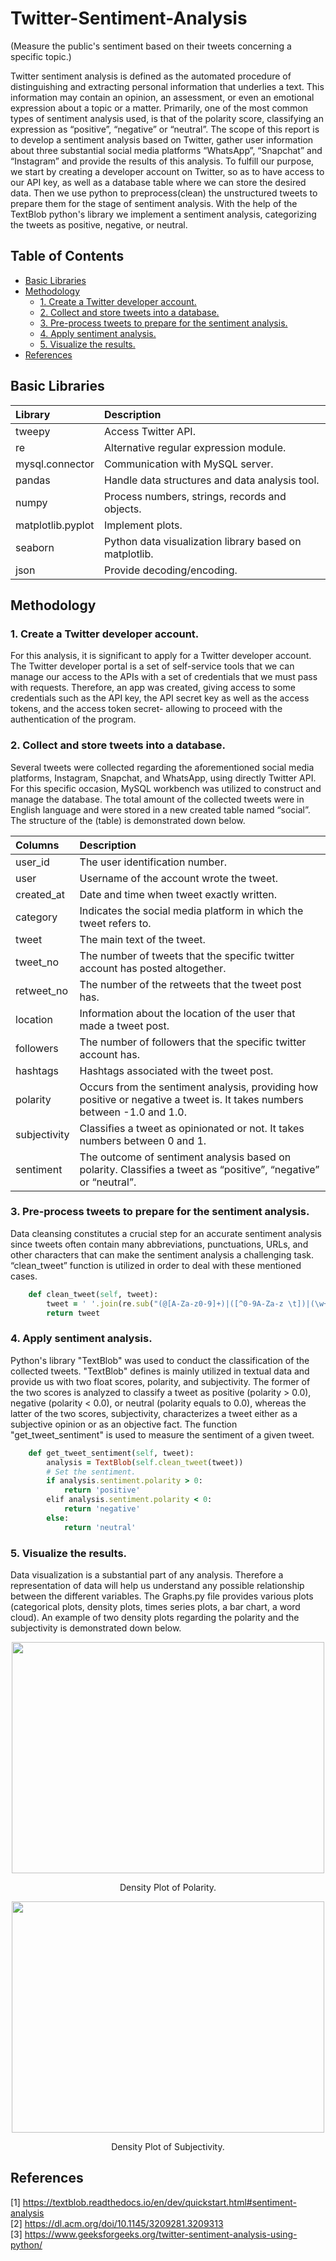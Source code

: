 # Twitter-Sentiment-Analysis
(Measure the public's sentiment based on their tweets concerning a specific topic.)


Twitter sentiment analysis is defined as the automated procedure of distinguishing and extracting personal information that underlies a text. This information may contain an opinion, an assessment, or even an emotional expression about a topic or a matter. Primarily, one of the most common types of sentiment analysis used, is that of the polarity score, classifying an expression as “positive”, “negative” or “neutral”. The scope of this report is to develop a sentiment analysis based on Twitter, gather user information about three substantial social media platforms “WhatsApp”, “Snapchat” and “Instagram” and provide the results of this analysis. To fulfill our purpose, we start by creating a developer account on Twitter, so as to have access to our API key, as well as a database table where we can store the desired data. Then we use python to preprocess(clean) the unstructured tweets to prepare them for the stage of sentiment analysis. With the help of the TextBlob python's library we implement a sentiment analysis, categorizing the tweets as positive, negative, or neutral.

## Table of Contents

* [Basic Libraries](#basic-libraries)
* [Methodology](#methodology)
  * [1. Create a Twitter developer account.](#1-create-a-twitter-developer-account)
  * [2. Collect and store tweets into a database.](#2-collect-and-store-tweets-into-a-database)
  * [3. Pre-process tweets to prepare for the sentiment analysis.](#3-pre-process-tweets-to-prepare-for-the-sentiment-analysis)
  * [4. Apply sentiment analysis.](#4-apply-sentiment-analysis)
  * [5. Visualize the results.](#5-visualize-the-results)
* [References](#references)



## Basic Libraries
| **Library** | **Description** |
| :--- | :--- |
| tweepy | Access Twitter API. |
| re | Alternative regular expression module. |
| mysql.connector | Communication with MySQL server. |
| pandas | Handle data structures and data analysis tool. |
| numpy | Process numbers, strings, records and objects. |
| matplotlib.pyplot | Implement plots. |
| seaborn | Python data visualization library based on matplotlib. |
| json | Provide decoding/encoding. |


## Methodology

### 1. Create a Twitter developer account.
For this analysis, it is significant to apply for a Twitter developer account. The Twitter developer portal is a set of self-service tools that we can manage our access to the APIs with a set of credentials that we must pass with requests. Therefore, an app was created, giving access to some credentials such as the API key, the API secret key as well as the access tokens, and the access token secret- allowing to proceed with the authentication of the program.


### 2. Collect and store tweets into a database.
Several tweets were collected regarding  the aforementioned social media platforms, Instagram, Snapchat, and WhatsApp, using directly Twitter API. For this specific occasion, MySQL workbench was utilized to construct and manage the database. The total amount of the collected tweets were in English language and were stored in a new created table named “social”. The structure of the (table) is demonstrated down below.

| **Columns** | **Description** |
| :--- | :--- |
| user_id | The user identification number. |
| user | Username of the account wrote the tweet. |
| created_at | Date and time when tweet exactly written. |
| category | Indicates the social media platform in which the tweet refers to. |
| tweet | The main text of the tweet. |
| tweet_no | The number of tweets that the specific twitter account has posted altogether. |
| retweet_no | The number of the retweets that the tweet post has. |
| location | Information about the location of the user that made a tweet post. |
| followers | The number of followers that the specific twitter account has. |
| hashtags | Hashtags associated with the tweet post. |
| polarity | Occurs from the sentiment analysis, providing how positive or negative a tweet is. It takes numbers between -1.0 and 1.0. |
| subjectivity | Classifies a tweet as opinionated or not. It takes numbers between 0 and 1. |
| sentiment | The outcome of sentiment analysis based on polarity. Classifies a tweet as “positive”, “negative” or “neutral”. |


### 3. Pre-process tweets to prepare for the sentiment analysis.
Data cleansing constitutes a crucial step for an accurate sentiment analysis since tweets often contain many abbreviations, punctuations, URLs, and other characters that can make the sentiment analysis a challenging task. “clean_tweet” function is utilized in order to deal with these mentioned cases.

```ruby
    def clean_tweet(self, tweet): 
        tweet = ' '.join(re.sub("(@[A-Za-z0-9]+)|([^0-9A-Za-z \t])|(\w+:\/\/\S+)", " ", tweet).split()) 
        return tweet
```


### 4. Apply sentiment analysis.
Python's library "TextBlob" was used to conduct the classification of the collected tweets. "TextBlob" defines is mainly utilized in textual data and provide us with two float scores, polarity, and subjectivity. The former of the two scores is analyzed to classify a tweet as positive (polarity > 0.0), negative (polarity < 0.0), or neutral (polarity equals to 0.0), whereas the latter of the two scores, subjectivity, characterizes a tweet either as a subjective opinion or as an objective fact. The  function "get_tweet_sentiment" is used to measure the sentiment of a given tweet. 

```ruby
    def get_tweet_sentiment(self, tweet): 
        analysis = TextBlob(self.clean_tweet(tweet)) 
        # Set the sentiment.
        if analysis.sentiment.polarity > 0: 
            return 'positive'
        elif analysis.sentiment.polarity < 0:
            return 'negative'
        else:
            return 'neutral'
```


### 5. Visualize the results.
Data visualization is a substantial part of any analysis. Therefore a representation of data will help us understand any possible relationship between the different variables. The Graphs.py file provides various plots (categorical plots, density plots, times series plots, a bar chart, a word cloud). An example of two density plots regarding the polarity and the subjectivity is demonstrated down below. 

<p align="center">
  <img width="500" height="370" src="https://user-images.githubusercontent.com/74372152/104822178-611bc980-5849-11eb-8249-d29d11a804f5.png">
</p>
<p align="center"> Density Plot of Polarity. <p align="center">

<p align="center">
  <img width="500" height="370" src="https://user-images.githubusercontent.com/74372152/104822241-c53e8d80-5849-11eb-814b-4e60f3d9b87b.png">
</p>
<p align="center"> Density Plot of Subjectivity. <p align="center">

## References
[1] https://textblob.readthedocs.io/en/dev/quickstart.html#sentiment-analysis <br/>
[2] https://dl.acm.org/doi/10.1145/3209281.3209313 <br/>
[3] https://www.geeksforgeeks.org/twitter-sentiment-analysis-using-python/
